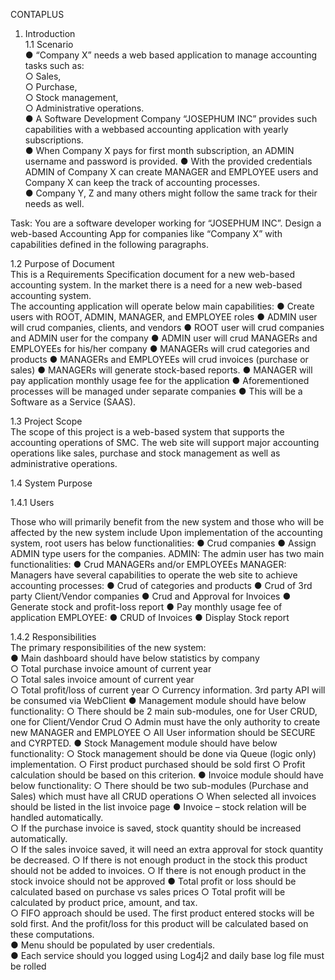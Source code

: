 CONTAPLUS

1. Introduction  
1.1 Scenario  
●	“Company X” needs a web based application to manage accounting tasks such  as:  
○ Sales,   
○ Purchase,  
○ Stock management,  
○ Administrative operations.   
●	A Software Development Company “JOSEPHUM INC” provides such capabilities with a webbased accounting application with yearly subscriptions.   
●	When Company X pays for first month subscription, an ADMIN username and password is provided. 
●	With the provided credentials ADMIN of Company X can create MANAGER and EMPLOYEE users and Company X can keep the track of accounting processes.  
●	Company Y, Z and many others might follow the same track for their needs as well. 
 
Task: You are a software developer working for “JOSEPHUM INC”. Design a web-based Accounting App for companies like “Company X” with capabilities defined in the following paragraphs.  


1.2 Purpose of Document  
This is a Requirements Specification document for a new web-based accounting system. In the market there is a need for a new web-based accounting system.  
The accounting application will operate below main capabilities: 
●	Create users with ROOT, ADMIN, MANAGER, and EMPLOYEE roles 
●	ADMIN user will crud companies, clients, and vendors 
●	ROOT user will crud companies and ADMIN user for the company 
●	ADMIN user will crud MANAGERs and EMPLOYEEs for his/her company 
●	MANAGERs will crud categories and products 
●	MANAGERs and EMPLOYEEs will crud invoices (purchase or sales)  ● MANAGERs will generate stock-based reports. 
●	MANAGER will pay application monthly usage fee for the application ● Aforementioned processes will be managed under separate companies  ● This will be a Software as a Service (SAAS).   

1.3 Project Scope  
The scope of this project is a web-based system that supports the accounting operations of SMC. The web site will support major accounting operations like sales, purchase and stock management as well as administrative operations.

1.4 System Purpose

1.4.1 Users

Those who will primarily benefit from the new system and those who will be affected
by
the new system include
Upon implementation of the accounting system, root users has below functionalities:
● Crud companies
● Assign ADMIN type users for the companies.
ADMIN:
The admin user has two main functionalities:
● Crud MANAGERs and/or EMPLOYEEs
MANAGER:
Managers have several capabilities to operate the web site to achieve accounting processes:
● Crud of categories and products
● Crud of 3rd party Client/Vendor companies
● Crud and Approval for Invoices
● Generate stock and profit-loss report
● Pay monthly usage fee of application
EMPLOYEE:
● CRUD of Invoices
● Display Stock report
 
 
1.4.2 Responsibilities  
The primary responsibilities of the new system:  
●	Main dashboard should have below statistics by company  
○	Total purchase invoice amount of current year  
○ Total sales invoice amount of current year   
○ Total profit/loss of current year 
○ Currency information. 3rd party API will be consumed via WebClient  ● Management module should have below functionality: 
○ There should be 2 main sub-modules, one for User CRUD, one for Client/Vendor Crud 
○ Admin must have the only authority to create new MANAGER and EMPLOYEE ○ All User information should be SECURE and CYRPTED. 
●	Stock Management module should have below functionality: 
○	Stock management should be done via Queue (logic only) implementation. 
○ First product purchased should be sold first ○ Profit calculation should be based on this criterion. 
●	Invoice module should have below functionality: 
○	There should be two sub-modules (Purchase and Sales) which must have all CRUD operations 
○ When selected all invoices should be listed in the list invoice page ● Invoice – stock relation will be handled automatically.  
○ If the purchase invoice is saved, stock quantity should be increased automatically.   
○ If the sales invoice saved, it will need an extra approval for stock quantity be decreased. 
○ If there is not enough product in the stock this product should not be added to invoices. 
○ If there is not enough product in the stock invoice should not be approved 
●	Total profit or loss should be calculated based on purchase vs sales prices ○ Total profit will be calculated by product price, amount, and tax.  
○	FIFO approach should be used. The first product entered stocks will be sold first. 
And the profit/loss for this product will be calculated based on these computations.   
●	Menu should be populated by user credentials.  
●	Each service should you logged using Log4j2 and daily base log file must be rolled